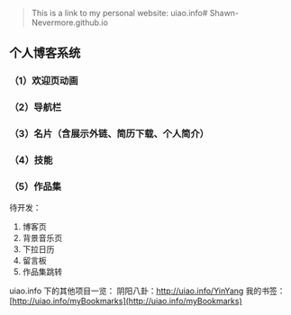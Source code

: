 > This is a link to my personal website: uiao.info# Shawn-Nevermore.github.io

##  个人博客系统
### （1）欢迎页动画
### （2）导航栏
### （3）名片（含展示外链、简历下载、个人简介）
### （4）技能
### （5）作品集

待开发：
1.  博客页
2.  背景音乐页
3.  下拉日历
4.  留言板
5.  作品集跳转

uiao.info 下的其他项目一览：
阴阳八卦：http://uiao.info/YinYang
我的书签：[http://uiao.info/myBookmarks](http://uiao.info/myBookmarks)

